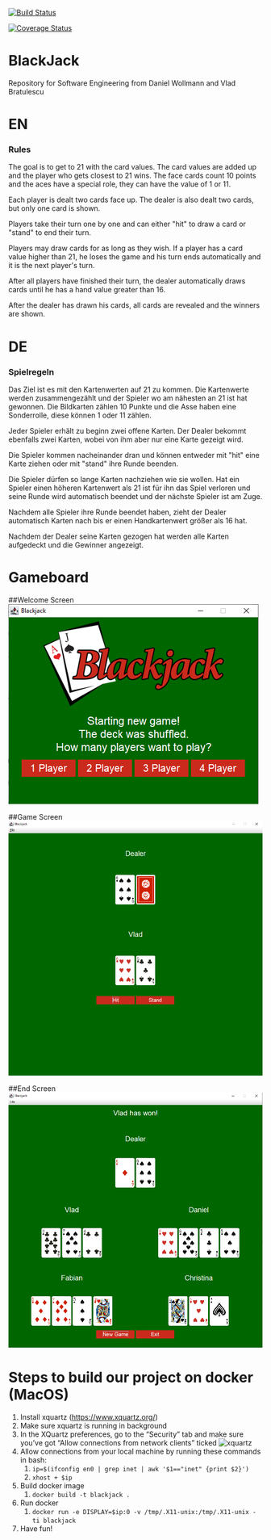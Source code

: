 [![Build Status](https://travis-ci.org/WollmannDaniel/BlackJack.svg?branch=master)](https://travis-ci.org/WollmannDaniel/BlackJack)

[![Coverage Status](https://coveralls.io/repos/github/WollmannDaniel/BlackJack/badge.svg?branch=master)](https://coveralls.io/github/WollmannDaniel/BlackJack?branch=master)

# BlackJack
Repository for Software Engineering from Daniel Wollmann and Vlad Bratulescu

# EN
### Rules
The goal is to get to 21 with the card values. The card values are added up and the player who gets closest to 21 wins. The face cards count 10 points and the aces have a special role, they can have the value of 1 or 11.

Each player is dealt two cards face up. The dealer is also dealt two cards, but only one card is shown.

Players take their turn one by one and can either "hit" to draw a card or "stand" to end their turn.

Players may draw cards for as long as they wish. If a player has a card value higher than 21, he loses the game and his turn ends automatically and it is the next player's turn.

After all players have finished their turn, the dealer automatically draws cards until he has a hand value greater than 16.

After the dealer has drawn his cards, all cards are revealed and the winners are shown.

# DE
### Spielregeln
Das Ziel ist es mit den Kartenwerten auf 21 zu kommen. Die Kartenwerte werden zusammengezählt und der Spieler wo am nähesten an 21 ist hat gewonnen. Die Bildkarten zählen 10 Punkte und die Asse haben eine Sonderrolle, diese können 1 oder 11 zählen.

Jeder Spieler erhält zu beginn zwei offene Karten. Der Dealer bekommt ebenfalls zwei Karten, wobei von ihm aber nur eine Karte gezeigt wird.

Die Spieler kommen nacheinander dran und können entweder mit "hit" eine Karte ziehen oder mit "stand" ihre Runde beenden.

Die Spieler dürfen so lange Karten nachziehen wie sie wollen. Hat ein Spieler einen höheren Kartenwert als 21 ist für ihn das Spiel verloren und seine Runde wird automatisch beendet und der nächste Spieler ist am Zuge.

Nachdem alle Spieler ihre Runde beendet haben, zieht der Dealer automatisch Karten nach bis er einen Handkartenwert größer als 16 hat.

Nachdem der Dealer seine Karten gezogen hat werden alle Karten aufgedeckt und die Gewinner angezeigt.

# Gameboard
##Welcome Screen
![WelcomeScreen](img/WelcomeScreen.PNG)

##Game Screen
![GameScreen](img/GameScreen.PNG)

##End Screen
![EndScreen](img/EndScreen.PNG)

# Steps to build our project on docker (MacOS)

1. Install xquartz (https://www.xquartz.org/)
1. Make sure xquartz is running in background
1. In the XQuartz preferences, go to the “Security” tab and make sure you’ve got “Allow connections from network clients” ticked
![xquartz](https://fredrikaverpil.github.io/blog/assets/docker/xquartz_preferences.png)
1. Allow connections from your local machine by running these commands in bash:
    1. ```ip=$(ifconfig en0 | grep inet | awk '$1=="inet" {print $2}')```
    1. ```xhost + $ip```
1. Build docker image
    1. ```docker build -t blackjack .```
1. Run docker
    1. ```docker run -e DISPLAY=$ip:0 -v /tmp/.X11-unix:/tmp/.X11-unix -ti blackjack```
1. Have fun!
